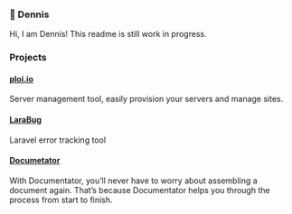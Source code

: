 ### 👋 Dennis

Hi, I am Dennis! This readme is still work in progress.
 
### Projects
#### [ploi.io](https://ploi.io)
Server management tool, easily provision your servers and manage sites.

#### [LaraBug](https://www.larabug.com)
Laravel error tracking tool

#### [Documetator](https://documentator.io)
With Documentator, you’ll never have to worry about assembling a document again. That’s because Documentator helps you through the process from start to finish.


